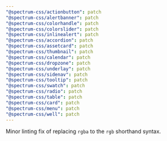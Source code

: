 ```yaml
---
"@spectrum-css/actionbutton": patch
"@spectrum-css/alertbanner": patch
"@spectrum-css/colorhandle": patch
"@spectrum-css/colorslider": patch
"@spectrum-css/inlinealert": patch
"@spectrum-css/accordion": patch
"@spectrum-css/assetcard": patch
"@spectrum-css/thumbnail": patch
"@spectrum-css/calendar": patch
"@spectrum-css/dropzone": patch
"@spectrum-css/underlay": patch
"@spectrum-css/sidenav": patch
"@spectrum-css/tooltip": patch
"@spectrum-css/swatch": patch
"@spectrum-css/radio": patch
"@spectrum-css/table": patch
"@spectrum-css/card": patch
"@spectrum-css/menu": patch
"@spectrum-css/well": patch
---
```


Minor linting fix of replacing `rgba` to the `rgb` shorthand syntax.
